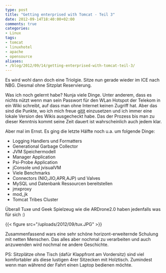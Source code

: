 ```yaml
---
type: post
title: "Getting enterprised with Tomcat - Teil 3"
date: 2012-09-14T18:40:00+02:00
comments: true
categories:
- Linux
tags:
- tomcat
- linuxhotel
- apache
- opensource
aliases:
- /blog/2012/09/14/getting-enterprised-with-tomcat-teil-3/
---
```


Es wird wohl dann doch eine Triolgie. Sitze nun gerade wieder im ICE nach NBG.
Diesmal ohne Sitzplat Reservierung.

Was ich noch gelernt habe? Nunja viele Dinge. Unter anderem, dass es nichts nützt
wenn man sein Passwort für den WLan Hotspot der Telekom in ein Wiki schreibt,
auf dass man ohne Internet keinen Zugriff hat. Aber das sind die Punkte, wo ich
mich freue [gitit](http://gitit.net) einzusetzen und ich immer eine lokale Version des Wikis
ausgecheckt habe. Das der Prozess bis man zu dieser Kenntnis kommt seine Zeit
dauert ist wahrscheinlich auch jedem klar.

Aber mal im Ernst. Es ging die letzte Hälfte noch u.a. um folgende Dinge:

* Logging Handlers und Formatters
* Generational Garbage Collector
* JVM Speichermodell
* Manager Application
* Psi-Probe Application
* jConsole und jvisualVM
* Viele Benchmarks
* Connectors (NIO,JIO,APR,AJP) und Valves
* MySQL und Datenbank Ressourcen bereitstellen
* jmxproxy
* mod_jk
* Tomcat Tribes Cluster

Überall Tuxe und Geek Spielzeug wie die ARDrone2.0 haben jedenfalls was für
sich :)

{{< figure src="/uploads/2012/09/tux.JPG" >}}

Zusammenfassend wars eine sehr schöne horizont-erweiternde Schulung mit netten
Menschen. Das alles aber nochmal zu verarbeiten und auch anzuwenden wird nochmal
ne andere Geschichte.

PS: Sitzplätze ohne Tisch (dafür Klappfront am Vordersitz) sind viel
komfortabler als diese lustigen 4rer Sitzecken mit Holztisch. Zumindest wenn man
während der Fahrt einen Laptop bedienen möchte.
